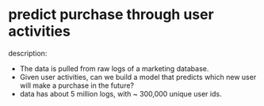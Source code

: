 # predict purchase through user activities
description: 
- The  data is pulled from raw logs of a marketing database. 
- Given user activities, can we build a model that predicts which new user will make a purchase in the future?
- data has about 5 million logs, with ~ 300,000 unique user ids.
    

